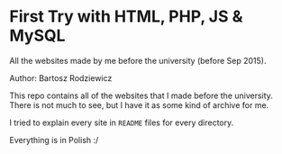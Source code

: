 # First Try with HTML, PHP, JS & MySQL
All the websites made by me before the university (before Sep 2015).

Author: Bartosz Rodziewicz

This repo contains all of the websites that I made before the university.
There is not much to see, but I have it as some kind of archive for me.

I tried to explain every site in `README` files for every directory.

Everything is in Polish :/
